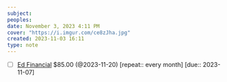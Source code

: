 ```yaml
---
subject: 
peoples: 
date: November 3, 2023 4:11 PM
cover: "https://i.imgur.com/ce8zJha.jpg"
created: 2023-11-03 16:11
type: note
---
```

- [ ] [Ed Financial](app://obsidian.md/100-Notes/Finances/EdFinancial) $85.00 (@2023-11-20) [repeat::  every month] [due:: 2023-11-07]

